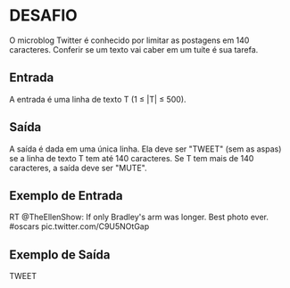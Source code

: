 # DESAFIO

O microblog Twitter é conhecido por limitar as postagens em 140 caracteres. Conferir se um texto vai caber em um tuíte é sua tarefa.

## Entrada
A entrada é uma linha de texto T (1 ≤ |T| ≤ 500).

## Saída
A saída é dada em uma única linha. Ela deve ser "TWEET" (sem as aspas) se a linha de texto T tem até 140 caracteres. Se T tem mais de 140 caracteres, a saída deve ser "MUTE".

 
## Exemplo de Entrada	
RT @TheEllenShow: If only Bradley's arm was longer. Best photo ever. #oscars pic.twitter.com/C9U5NOtGap

## Exemplo de Saída
TWEET